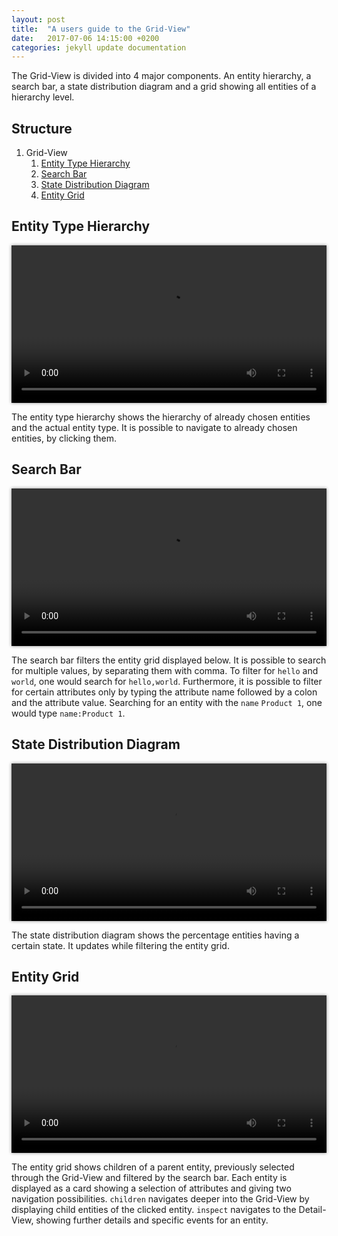 ```yaml
---
layout: post
title:  "A users guide to the Grid-View"
date:   2017-07-06 14:15:00 +0200
categories: jekyll update documentation
---
```


The Grid-View is divided into 4 major components. An entity hierarchy, a search bar, a state distribution diagram and a grid showing all entities of a hierarchy level.

## Structure

1. Grid-View
    1. [Entity Type Hierarchy](#entity-type-hierarchy)
    1. [Search Bar](#search-bar)
    1. [State Distribution Diagram](#state-distribution-diagram)
    1. [Entity Grid](#entity-grid)

## Entity Type Hierarchy

<video style="width: 100%; height: auto; box-shadow: 0px 0px 5px #888888;" autoplay loop>
  <source src="/argos/resources/user/grid-view/hierarchy.webm" type="video/webm">
  Your browser does not support the video tag.
</video><p></p>

The entity type hierarchy shows the hierarchy of already chosen entities and the actual entity type. It is possible to navigate to already chosen entities, by clicking them.

## Search Bar

<video style="width: 100%; height: auto; box-shadow: 0px 0px 5px #888888;" autoplay loop>
  <source src="/argos/resources/user/grid-view/search-bar.webm" type="video/webm">
  Your browser does not support the video tag.
</video><p></p>

The search bar filters the entity grid displayed below. It is possible to search for multiple values, by separating them with comma. To filter for `hello` and `world`, one would search for `hello,world`. Furthermore, it is possible to filter for certain attributes only by typing the attribute name followed by a colon and the attribute value. Searching for an entity with the `name` `Product 1`, one would type `name:Product 1`.

## State Distribution Diagram

<video style="width: 100%; height: auto; box-shadow: 0px 0px 5px #888888;" autoplay loop>
  <source src="/argos/resources/user/grid-view/state-distribution-diagram.webm" type="video/webm">
  Your browser does not support the video tag.
</video><p></p>

The state distribution diagram shows the percentage entities having a certain state. It updates while filtering the entity grid.

## Entity Grid

<video style="width: 100%; height: auto; box-shadow: 0px 0px 5px #888888;" autoplay loop>
  <source src="/argos/resources/user/grid-view/entity-grid.webm" type="video/webm">
  Your browser does not support the video tag.
</video><p></p>

The entity grid shows children of a parent entity, previously selected through the Grid-View and filtered by the search bar. Each entity is displayed as a card showing a selection of attributes and giving two navigation possibilities. `children` navigates deeper into the Grid-View by displaying child entities of the clicked entity. `inspect` navigates to the Detail-View, showing further details and specific events for an entity.
